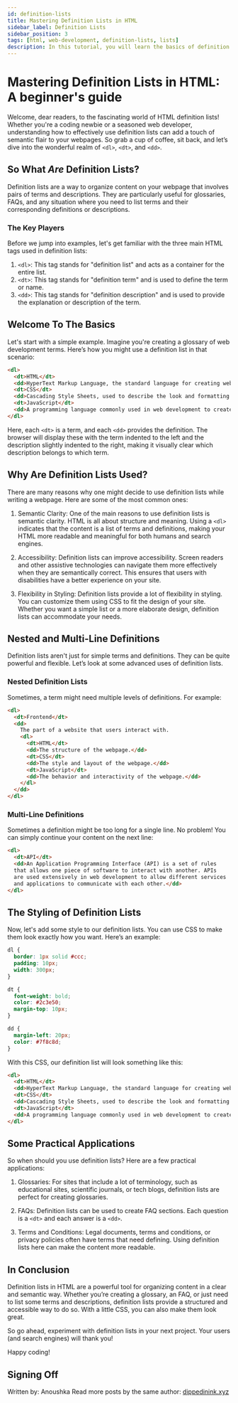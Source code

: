 ```yaml
---
id: definition-lists
title: Mastering Definition Lists in HTML
sidebar_label: Definition Lists
sidebar_position: 3
tags: [html, web-development, definition-lists, lists]
description: In this tutorial, you will learn the basics of definition lists in HTML. We will cover what they are, common use cases, examples and you'll also get to see what they look like in real code.
---
```


# Mastering Definition Lists in HTML: A beginner's guide

Welcome, dear readers, to the fascinating world of HTML definition lists! Whether you're a coding newbie or a seasoned web developer, understanding how to effectively use definition lists can add a touch of semantic flair to your webpages. So grab a cup of coffee, sit back, and let’s dive into the wonderful realm of `<dl>`, `<dt>`, and `<dd>`.

## So What *Are* Definition Lists?

Definition lists are a way to organize content on your webpage that involves pairs of terms and descriptions. They are particularly useful for glossaries, FAQs, and any situation where you need to list terms and their corresponding definitions or descriptions.

### The Key Players

Before we jump into examples, let's get familiar with the three main HTML tags used in definition lists:

1. `<dl>`: This tag stands for "definition list" and acts as a container for the entire list.
2. `<dt>`: This tag stands for "definition term" and is used to define the term or name.
3. `<dd>`: This tag stands for "definition description" and is used to provide the explanation or description of the term.

## Welcome To The Basics

Let's start with a simple example. Imagine you're creating a glossary of web development terms. Here’s how you might use a definition list in that scenario:

```html
<dl>
  <dt>HTML</dt>
  <dd>HyperText Markup Language, the standard language for creating web pages.</dd>
  <dt>CSS</dt>
  <dd>Cascading Style Sheets, used to describe the look and formatting of a document written in HTML.</dd>
  <dt>JavaScript</dt>
  <dd>A programming language commonly used in web development to create interactive effects within web browsers.</dd>
</dl>
```

Here, each `<dt>` is a term, and each `<dd>` provides the definition. The browser will display these with the term indented to the left and the description slightly indented to the right, making it visually clear which description belongs to which term.

## Why Are Definition Lists Used?

There are many reasons why one might decide to use definition lists while writing a webpage. Here are some of the most common ones:

1. Semantic Clarity: One of the main reasons to use definition lists is semantic clarity. HTML is all about structure and meaning. Using a `<dl>` indicates that the content is a list of terms and definitions, making your HTML more readable and meaningful for both humans and search engines.

2. Accessibility: Definition lists can improve accessibility. Screen readers and other assistive technologies can navigate them more effectively when they are semantically correct. This ensures that users with disabilities have a better experience on your site.

3. Flexibility in Styling: Definition lists provide a lot of flexibility in styling. You can customize them using CSS to fit the design of your site. Whether you want a simple list or a more elaborate design, definition lists can accommodate your needs.

## Nested and Multi-Line Definitions

Definition lists aren't just for simple terms and definitions. They can be quite powerful and flexible. Let’s look at some advanced uses of definition lists.

### Nested Definition Lists

Sometimes, a term might need multiple levels of definitions. For example:

```html
<dl>
  <dt>Frontend</dt>
  <dd>
    The part of a website that users interact with.
    <dl>
      <dt>HTML</dt>
      <dd>The structure of the webpage.</dd>
      <dt>CSS</dt>
      <dd>The style and layout of the webpage.</dd>
      <dt>JavaScript</dt>
      <dd>The behavior and interactivity of the webpage.</dd>
    </dl>
  </dd>
</dl>
```

### Multi-Line Definitions

Sometimes a definition might be too long for a single line. No problem! You can simply continue your content on the next line:

```html
<dl>
  <dt>API</dt>
  <dd>An Application Programming Interface (API) is a set of rules 
  that allows one piece of software to interact with another. APIs 
  are used extensively in web development to allow different services 
  and applications to communicate with each other.</dd>
</dl>
```

## The Styling of Definition Lists

Now, let's add some style to our definition lists. You can use CSS to make them look exactly how you want. Here’s an example:

```css
dl {
  border: 1px solid #ccc;
  padding: 10px;
  width: 300px;
}

dt {
  font-weight: bold;
  color: #2c3e50;
  margin-top: 10px;
}

dd {
  margin-left: 20px;
  color: #7f8c8d;
}
```

With this CSS, our definition list will look something like this:

```html
<dl>
  <dt>HTML</dt>
  <dd>HyperText Markup Language, the standard language for creating web pages.</dd>
  <dt>CSS</dt>
  <dd>Cascading Style Sheets, used to describe the look and formatting of a document written in HTML.</dd>
  <dt>JavaScript</dt>
  <dd>A programming language commonly used in web development to create interactive effects within web browsers.</dd>
</dl>
```

## Some Practical Applications

So when should you use definition lists? Here are a few practical applications:

1. Glossaries: For sites that include a lot of terminology, such as educational sites, scientific journals, or tech blogs, definition lists are perfect for creating glossaries.

2. FAQs: Definition lists can be used to create FAQ sections. Each question is a `<dt>` and each answer is a `<dd>`.

3. Terms and Conditions: Legal documents, terms and conditions, or privacy policies often have terms that need defining. Using definition lists here can make the content more readable.

## In Conclusion

Definition lists in HTML are a powerful tool for organizing content in a clear and semantic way. Whether you’re creating a glossary, an FAQ, or just need to list some terms and descriptions, definition lists provide a structured and accessible way to do so. With a little CSS, you can also make them look great.

So go ahead, experiment with definition lists in your next project. Your users (and search engines) will thank you!

Happy coding!

## Signing Off

Written by: Anoushka 
Read more posts by the same author: [dippedinink.xyz](https://dippedinink.xyz/)